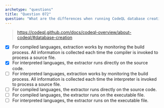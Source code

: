 ```yaml
---
archetype: "questions"
title: "Question 072"
question: "What are the differences when running CodeQL database creation for compiled and interpreted languages? (Choose two.)"
---
```




> https://codeql.github.com/docs/codeql-overview/about-codeql/#database-creation
- [x] For compiled languages, extraction works by monitoring the build process. All information is collected each time the compiler is invoked to process a source file.
- [x] For interpreted languages, the extractor runs directly on the source code.
- [ ] For interpreted languages, extraction works by monitoring the build process. All information is collected each time the interpreter is invoked to process a source file.
- [ ] For compiled languages, the extractor runs directly on the source code.
- [ ] For compiled languages, the extractor runs on the executable file.
- [ ] For interpreted languages, the extractor runs on the executable file.
